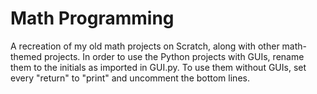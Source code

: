 # Math Programming
A recreation of my old math projects on Scratch, along with other math-themed projects.
In order to use the Python projects with GUIs, rename them to the initials as imported in GUI.py.
To use them without GUIs, set every "return" to "print" and uncomment the bottom lines.
